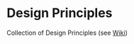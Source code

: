 # Design Principles

Collection of Design Principles (see [Wiki](https://github.com/ttulka/design-principles/wiki))
